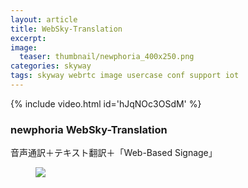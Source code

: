 ```yaml
---
layout: article
title: WebSky-Translation
excerpt: 
image:
  teaser: thumbnail/newphoria_400x250.png
categories: skyway
tags: skyway webrtc image usercase conf support iot
---
```



{% include video.html id='hJqNOc3OSdM' %}

### newphoria WebSky-Translation

音声通訳＋テキスト翻訳＋「Web-Based Signage」

<figure>
	<img src="{{ site.url }}{{ site.baseurl }}/images/pages/newphoriaWebSky-Translation.png">
</figure>
